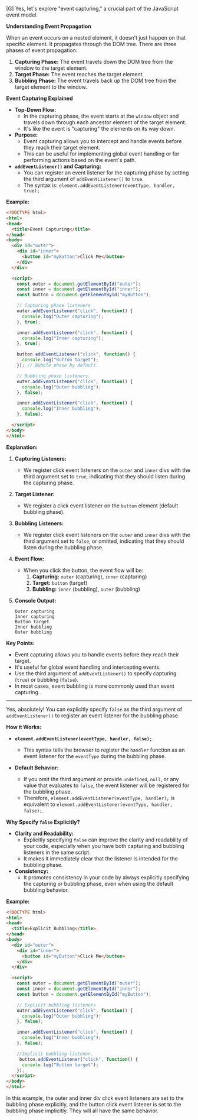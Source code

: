 [G] Yes, let's explore "event capturing," a crucial part of the JavaScript event model.

**Understanding Event Propagation**

When an event occurs on a nested element, it doesn't just happen on that specific element. It propagates through the DOM tree. There are three phases of event propagation:

1.  **Capturing Phase:** The event travels down the DOM tree from the window to the target element.
2.  **Target Phase:** The event reaches the target element.
3.  **Bubbling Phase:** The event travels back up the DOM tree from the target element to the window.

**Event Capturing Explained**

* **Top-Down Flow:**
    * In the capturing phase, the event starts at the `window` object and travels down through each ancestor element of the target element.
    * It's like the event is "capturing" the elements on its way down.
* **Purpose:**
    * Event capturing allows you to intercept and handle events before they reach their target element.
    * This can be useful for implementing global event handling or for performing actions based on the event's path.
* **`addEventListener()` and Capturing:**
    * You can register an event listener for the capturing phase by setting the third argument of `addEventListener()` to `true`.
    * The syntax is: `element.addEventListener(eventType, handler, true);`

**Example:**

```html
<!DOCTYPE html>
<html>
<head>
  <title>Event Capturing</title>
</head>
<body>
  <div id="outer">
    <div id="inner">
      <button id="myButton">Click Me</button>
    </div>
  </div>

  <script>
    const outer = document.getElementById("outer");
    const inner = document.getElementById("inner");
    const button = document.getElementById("myButton");

    // Capturing phase listeners
    outer.addEventListener("click", function() {
      console.log("Outer capturing");
    }, true);

    inner.addEventListener("click", function() {
      console.log("Inner capturing");
    }, true);

    button.addEventListener("click", function() {
      console.log("Button target");
    }); // Bubble phase by default.

    // Bubbling phase listeners.
    outer.addEventListener("click", function() {
      console.log("Outer bubbling");
    }, false);

    inner.addEventListener("click", function() {
      console.log("Inner bubbling");
    }, false);

  </script>
</body>
</html>
```

**Explanation:**

1.  **Capturing Listeners:**
    * We register click event listeners on the `outer` and `inner` divs with the third argument set to `true`, indicating that they should listen during the capturing phase.
2.  **Target Listener:**
    * We register a click event listener on the `button` element (default bubbling phase).
3.  **Bubbling Listeners:**
    * We register click event listeners on the `outer` and `inner` divs with the third argument set to `false`, or omitted, indicating that they should listen during the bubbling phase.
4.  **Event Flow:**
    * When you click the button, the event flow will be:
        1.  **Capturing:** `outer` (capturing), `inner` (capturing)
        2.  **Target:** `button` (target)
        3.  **Bubbling:** `inner` (bubbling), `outer` (bubbling)
5.  **Console Output:**

    ```
    Outer capturing
    Inner capturing
    Button target
    Inner bubbling
    Outer bubbling
    ```

**Key Points:**

* Event capturing allows you to handle events before they reach their target.
* It's useful for global event handling and intercepting events.
* Use the third argument of `addEventListener()` to specify capturing (`true`) or bubbling (`false`).
* In most cases, event bubbling is more commonly used than event capturing.

---

Yes, absolutely! You can explicitly specify `false` as the third argument of `addEventListener()` to register an event listener for the bubbling phase.

**How it Works:**

* **`element.addEventListener(eventType, handler, false);`**
    * This syntax tells the browser to register the `handler` function as an event listener for the `eventType` during the bubbling phase.

* **Default Behavior:**
    * If you omit the third argument or provide `undefined`, `null`, or any value that evaluates to `false`, the event listener will be registered for the bubbling phase.
    * Therefore, `element.addEventListener(eventType, handler);` is equivalent to `element.addEventListener(eventType, handler, false);`.

**Why Specify `false` Explicitly?**

* **Clarity and Readability:**
    * Explicitly specifying `false` can improve the clarity and readability of your code, especially when you have both capturing and bubbling listeners in the same script.
    * It makes it immediately clear that the listener is intended for the bubbling phase.
* **Consistency:**
    * It promotes consistency in your code by always explicitly specifying the capturing or bubbling phase, even when using the default bubbling behavior.

**Example:**

```html
<!DOCTYPE html>
<html>
<head>
  <title>Explicit Bubbling</title>
</head>
<body>
  <div id="outer">
    <div id="inner">
      <button id="myButton">Click Me</button>
    </div>
  </div>

  <script>
    const outer = document.getElementById("outer");
    const inner = document.getElementById("inner");
    const button = document.getElementById("myButton");

    // Explicit bubbling listeners
    outer.addEventListener("click", function() {
      console.log("Outer bubbling");
    }, false);

    inner.addEventListener("click", function() {
      console.log("Inner bubbling");
    }, false);

    //Implicit bubbling listener.
     button.addEventListener("click", function() {
      console.log("Button target");
    });
  </script>
</body>
</html>
```

In this example, the outer and inner div click event listeners are set to the bubbling phase explicitly, and the button click event listener is set to the bubbling phase implicitly. They will all have the same behavior.

